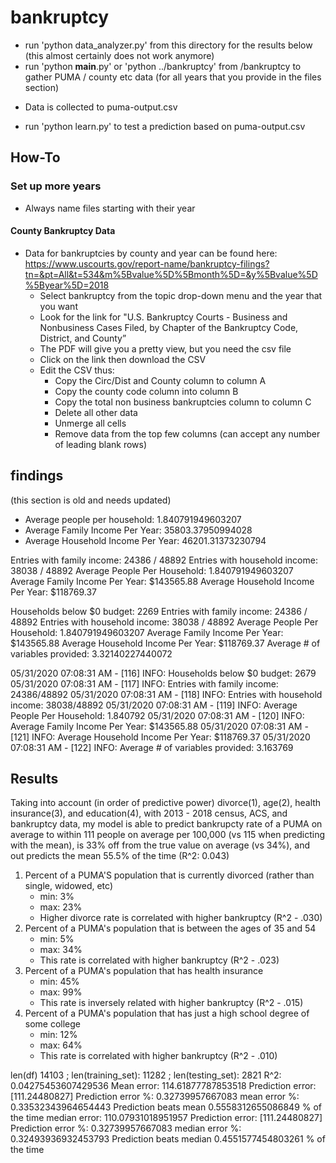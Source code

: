 # bankruptcy

* run 'python data_analyzer.py' from this directory for the results below (this almost certainly does not work anymore)
* run 'python __main__.py' or 'python ../bankruptcy' from /bankruptcy to gather PUMA / county etc data (for all years that you provide in the files section)
- Data is collected to puma-output.csv
* run 'python learn.py' to test a prediction based on puma-output.csv

## How-To

### Set up more years

* Always name files starting with their year

#### County Bankruptcy Data

- Data for bankruptcies by county and year can be found here: https://www.uscourts.gov/report-name/bankruptcy-filings?tn=&pt=All&t=534&m%5Bvalue%5D%5Bmonth%5D=&y%5Bvalue%5D%5Byear%5D=2018
    - Select bankruptcy from the topic drop-down menu and the year that you want
    - Look for the link for "U.S. Bankruptcy Courts - Business and Nonbusiness Cases Filed, by Chapter of the Bankruptcy Code, District, and County”
    - The PDF will give you a pretty view, but you need the csv file
    - Click on the link then download the CSV
    - Edit the CSV thus:
        - Copy the Circ/Dist and County column to column A
        - Copy the county code column into column B
        - Copy the total non business bankruptcies column to column C
        - Delete all other data
        - Unmerge all cells
        - Remove data from the top few columns (can accept any number of leading blank rows)

## findings

(this section is old and needs updated)

* Average people per household: 1.840791949603207
* Average Family Income Per Year: 35803.37950994028
* Average Household Income Per Year: 46201.31373230794

Entries with family income:  24386 / 48892
Entries with household income:  38038 / 48892
Average People Per Household:  1.840791949603207
Average Family Income Per Year:  $143565.88
Average Household Income Per Year:  $118769.37

Households below $0 budget:  2269
Entries with family income:  24386 / 48892
Entries with household income:  38038 / 48892
Average People Per Household:  1.840791949603207
Average Family Income Per Year:  $143565.88
Average Household Income Per Year:  $118769.37
Average # of variables provided:  3.32140227440072

05/31/2020 07:08:31 AM - [116] INFO: Households below $0 budget: 2679
05/31/2020 07:08:31 AM - [117] INFO: Entries with family income: 24386/48892
05/31/2020 07:08:31 AM - [118] INFO: Entries with household income: 38038/48892
05/31/2020 07:08:31 AM - [119] INFO: Average People Per Household: 1.840792
05/31/2020 07:08:31 AM - [120] INFO: Average Family Income Per Year: $143565.88
05/31/2020 07:08:31 AM - [121] INFO: Average Household Income Per Year: $118769.37
05/31/2020 07:08:31 AM - [122] INFO: Average # of variables provided: 3.163769

## Results

Taking into account (in order of predictive power) divorce(1), age(2), health insurance(3), and education(4), with 2013 - 2018 census, ACS, and bankruptcy data, my model is able to predict bankrupcty rate of a PUMA on average to within 111 people on average per 100,000 (vs 115 when predicting with the mean), is 33% off from the true value on average (vs 34%), and out predicts the mean 55.5% of the time (R^2: 0.043)

1) Percent of a PUMA'S population that is currently divorced (rather than single, widowed, etc)
    - min: 3%
    - max: 23%
    - Higher divorce rate is correlated with higher bankruptcy (R^2 - .030)
2) Percent of a PUMA's population that is between the ages of 35 and 54
    - min: 5%
    - max: 34%
    - This rate is correlated with higher bankruptcy (R^2 - .023)
3) Percent of a PUMA's population that has health insurance
    - min: 45%
    - max: 99%
    - This rate is inversely related with higher bankruptcy (R^2 - .015)
4) Percent of a PUMA's population that has just a high school degree of some college
    - min: 12%
    - max: 64%
    - This rate is correlated with higher bankruptcy (R^2 - .010)

len(df)  14103 ; len(training_set):  11282 ; len(testing_set): 2821
R^2:  0.04275453607429536
Mean error:  114.61877787853518
Prediction error:  [111.24480827]
Prediction error %:  0.32739957667083
mean error %:  0.33532343964654443
Prediction beats mean  0.5558312655086849 % of the time
median error:  110.07931018951957
Prediction error:  [111.24480827]
Prediction error %:  0.32739957667083
median error %:  0.32493936932453793
Prediction beats median  0.4551577454803261 % of the time